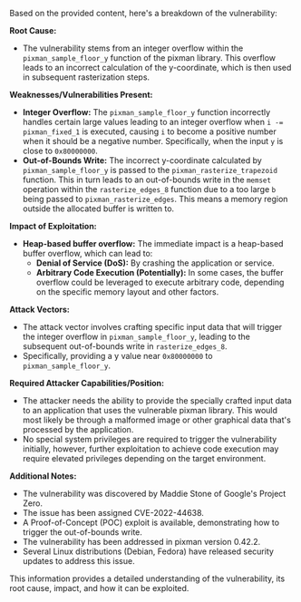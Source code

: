 Based on the provided content, here's a breakdown of the vulnerability:

**Root Cause:**

*   The vulnerability stems from an integer overflow within the `pixman_sample_floor_y` function of the pixman library. This overflow leads to an incorrect calculation of the y-coordinate, which is then used in subsequent rasterization steps.

**Weaknesses/Vulnerabilities Present:**

*   **Integer Overflow:** The `pixman_sample_floor_y` function incorrectly handles certain large values leading to an integer overflow when `i -= pixman_fixed_1` is executed, causing `i` to become a positive number when it should be a negative number. Specifically, when the input `y` is close to `0x80000000`.
*   **Out-of-Bounds Write:** The incorrect y-coordinate calculated by `pixman_sample_floor_y` is passed to the `pixman_rasterize_trapezoid` function. This in turn leads to an out-of-bounds write in the `memset` operation within the `rasterize_edges_8` function due to a too large `b` being passed to `pixman_rasterize_edges`. This means a memory region outside the allocated buffer is written to.

**Impact of Exploitation:**

*   **Heap-based buffer overflow:** The immediate impact is a heap-based buffer overflow, which can lead to:
    *   **Denial of Service (DoS):** By crashing the application or service.
    *   **Arbitrary Code Execution (Potentially):** In some cases, the buffer overflow could be leveraged to execute arbitrary code, depending on the specific memory layout and other factors.

**Attack Vectors:**

*   The attack vector involves crafting specific input data that will trigger the integer overflow in `pixman_sample_floor_y`, leading to the subsequent out-of-bounds write in `rasterize_edges_8`.
*   Specifically, providing a y value near `0x80000000` to `pixman_sample_floor_y`.

**Required Attacker Capabilities/Position:**

*   The attacker needs the ability to provide the specially crafted input data to an application that uses the vulnerable pixman library. This would most likely be through a malformed image or other graphical data that's processed by the application.
*   No special system privileges are required to trigger the vulnerability initially, however, further exploitation to achieve code execution may require elevated privileges depending on the target environment.

**Additional Notes:**

*   The vulnerability was discovered by Maddie Stone of Google's Project Zero.
*   The issue has been assigned CVE-2022-44638.
*   A Proof-of-Concept (POC) exploit is available, demonstrating how to trigger the out-of-bounds write.
*   The vulnerability has been addressed in pixman version 0.42.2.
*   Several Linux distributions (Debian, Fedora) have released security updates to address this issue.

This information provides a detailed understanding of the vulnerability, its root cause, impact, and how it can be exploited.